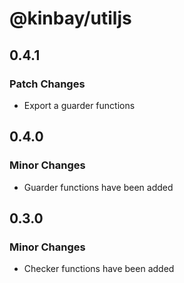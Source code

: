 # @kinbay/utiljs

## 0.4.1

### Patch Changes

- Export a guarder functions

## 0.4.0

### Minor Changes

- Guarder functions have been added

## 0.3.0

### Minor Changes

- Checker functions have been added
